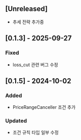 ## [Unreleased]
- 추세 전략 추가중

## [0.1.3] - 2025-09-27
### Fixed
- loss_cut 관련 버그 수정

## [0.1.5] - 2024-10-02
### Added
- PriceRangeCanceller 조건 추가
### Updated
- 조건 규칙 타입 일부 수정